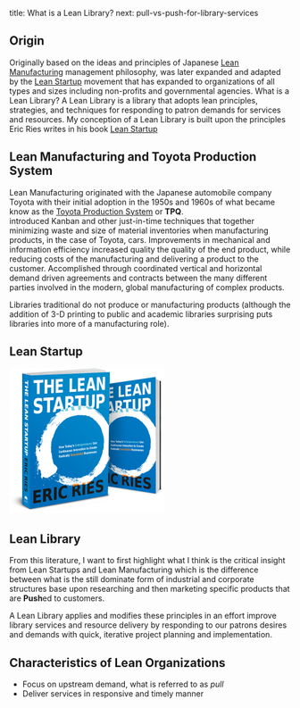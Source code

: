 title: What is a Lean Library?
next: pull-vs-push-for-library-services


## Origin
Originally based on the ideas and principles of Japanese
[Lean Manufacturing](https://en.wikipedia.org/wiki/Lean_manufacturing) management
philosophy, was later expanded and adapted by the 
[Lean Startup](https://en.wikipedia.org/wiki/Lean_startup) movement that has expanded
to organizations of all types and sizes including non-profits and governmental agencies. 
What is a Lean Library? A Lean Library is a library that adopts 
lean principles, strategies, and techniques for responding to 
patron demands for services and resources. My conception of a Lean 
Library is built upon the principles Eric Ries writes in his book 
[Lean Startup](http://theleanstartup.com/book)


## Lean Manufacturing and Toyota Production System
Lean Manufacturing originated with the Japanese automobile company Toyota
with their initial adoption in the 1950s and 1960s of what became know as 
the [Toyota Production System](https://en.wikipedia.org/wiki/Toyota_Production_System)
or **TPQ**.   
introduced Kanban and other just-in-time techniques that together minimizing 
waste and size of material inventories when manufacturing products, in the case of 
Toyota, cars. Improvements in mechanical and information
efficiency increased quality the quality of the end product, while reducing costs 
of the manufacturing and delivering a product to the customer. Accomplished
through coordinated
vertical and horizontal demand driven agreements and contracts between 
the many different parties involved in the modern, global manufacturing
of complex products. 

Libraries traditional do not produce or manufacturing products 
(although the addition of 3-D printing to public and academic libraries
surprising puts libraries into more of a manufacturing role). 

## Lean Startup
![Lean Startup book cover](/static/img/leanstartup-bookcover.png)


## Lean Library
From this literature, I want to first highlight what I think is the 
critical insight from Lean Startups and Lean Manufacturing which is 
the difference between what is the still dominate form of industrial
and corporate structures base upon researching and then marketing specific
products that are **Push**ed to customers.


A Lean Library applies and modifies these principles in an effort improve library services
and resource delivery by responding to our patrons desires and demands with 
quick, iterative project planning and implementation.


## Characteristics of Lean Organizations
*  Focus on upstream demand, what is referred to as *pull*
*  Deliver services in responsive and timely manner
 
